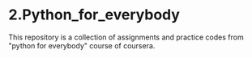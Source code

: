 # 2.Python_for_everybody
This repository is a collection of assignments and practice codes from "python for everybody" course of coursera.

